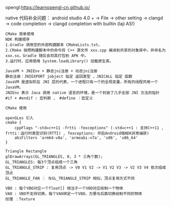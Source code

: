 opengl:https://learnopengl-cn.github.io/

native 代码补全问题： android studio 4.0 + -> File -> other setting -> clangd -> code completion -> clangd completion with builtin (laji AS!)

```
CMake 简单使用
NDK 构建顺序
1.Gradle 调用您的外部构建脚本 CMakeLists.txt。
2.CMake 按照构建脚本中的命令将 C++ 源文件 xxx.cpp 编译到共享的对象库中，并命名为 xxx.so，Gradle 随后会将其打包到 APK 中。
3.运行时，应用使用 System.loadLibrary() 加载原生库。
```

```
JavaVM + JNIEnv + 静态jni注册 + 动态jni注册
静态注册：JNIEXPORT jobject 指定 返回类型 ，JNICALL 指定 函数
JavaVM 是虚拟机在 JNI 层的代表，一个进程只有一个的全局变量，所有的线程共用一个 JavaVM。
JNIEnv 表示 Java 调用 native 语言的环境，是一个封装了几乎全部 JNI 方法的指针
#if + #endif : 宏判断 ， #define ：宏定义
```

```
CMake 使用
```

```
openGLes 引入
cmake {
    cppFlags "-std=c++11 -frtti -fexceptions" (-std=c++1 : 支持C++11 , frtti：运行时类型识别(RTTI) , fexceptions: 开启Android端NDK异常捕获)
    abiFilters 'arm64-v8a', 'armeabi-v7a', 'x86', 'x86_64'
}
```

```
Triangle Rectangle
glDrawArrays(GL_TRIANGLES, 0, 3 * 三角个数);
GL_TRIANGLES: 每3个顶点组成一个三角
GL_TRIANGLE_STRIP : 复用顶点 -> V0 V1 V2 -> V1 V2 V3 -> V2 V3 V4 依次组成顶点
GL_TRIANGLE_FAN ： 与GL_TRIANGLE_STRIP 相似，顶点复用方式不同
```

```
VBO : 每个VBO对应一个float[] 相当于一个VBO对应绘制一个物体
VAO : VBO不支持切换，每个VAO绑定一个VBO，方便与后面切换绘制不同的物体
纹理 ：Texture
```